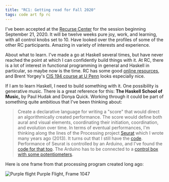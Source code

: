 ```yaml
---
title: "RC1: Getting read for Fall 2020"
tags: code art fp rc
---
```


I've been accepted at the [Recurse Center](https://recurse.com)
for the session beginning September 21, 2020.
It will be twelve weeks pure joy, work, and learning, with
all control knobs set to 10. Have looked over the profiles
of some of the other RC participants.  Amazing in variety of interests and experience.


About what to learn.  I've made a go at Haskell several times, but have never
reached the point at which I can confidently build things
with it.  At RC, there is a lot of interest in functional
programming in general and Haskell in particular, so maybe now is the time.
RC has some good [online resources](https://github.com/recursecenter/wiki/wiki/Haskell-Resources), and
Brent Yorgey's [CIS 194 course at U Penn](https://www.seas.upenn.edu/~cis194/spring13/lectures.html)
looks especially nice.

If I am to learn Haskell, I need to build something with it.  One possibility is
generative music.  There is a great reference for this:
**The Haskell School of Music,**  by Paul Hudak and Donya Quick. Working through it
could be part of something quite ambitious
that I've been thinking about:

> Create a declarative language for writing a "score" that would direct an
algorithmically created performance.  The score would define both aural and
visual elements, coordinating their initiation, coordination, and evolution
over time.  In terms of eventual performances, I'm thinking along the
lines of the Processing project
[Seurat](https://wordpress.com/view/square-the-circle.com)
which I wrote many years ago (2013).  It turns out that I still have the
[code](https://github.com/jxxcarlson/Processing/tree/master/seurat).
Performance of Seurat is controlled by an Arduino, and I've found the
[code for that too](https://github.com/jxxcarlson/Processing/tree/master/Sensors).
The Arduino has to be connected to a
[control box with some potentiometers](https://square-the-circle.com/2013/05/02/seurat-square/).

Here is one frame from that processing program created long ago:

![Purple flight](http://noteimages.s3.amazonaws.com/jim_images/purpleFlight2.png)
Purple Flight, Frame 1047
